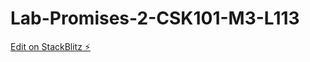 # Lab-Promises-2-CSK101-M3-L113

[Edit on StackBlitz ⚡️](https://stackblitz.com/edit/web-platform-b53ka1)